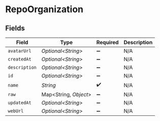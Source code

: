 # RepoOrganization


## Fields

| Field                  | Type                   | Required               | Description            |
| ---------------------- | ---------------------- | ---------------------- | ---------------------- |
| `avatarUrl`            | *Optional\<String>*    | :heavy_minus_sign:     | N/A                    |
| `createdAt`            | *Optional\<String>*    | :heavy_minus_sign:     | N/A                    |
| `description`          | *Optional\<String>*    | :heavy_minus_sign:     | N/A                    |
| `id`                   | *Optional\<String>*    | :heavy_minus_sign:     | N/A                    |
| `name`                 | *String*               | :heavy_check_mark:     | N/A                    |
| `raw`                  | Map\<String, *Object*> | :heavy_minus_sign:     | N/A                    |
| `updatedAt`            | *Optional\<String>*    | :heavy_minus_sign:     | N/A                    |
| `webUrl`               | *Optional\<String>*    | :heavy_minus_sign:     | N/A                    |